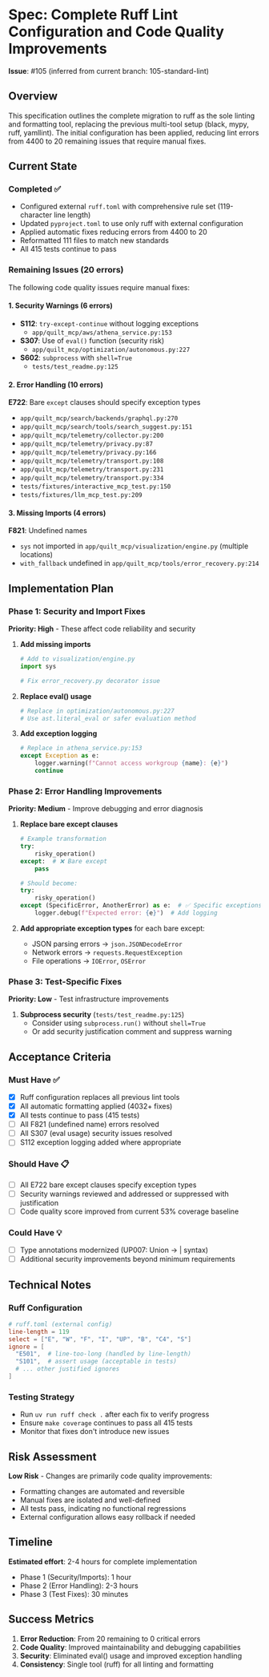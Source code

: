 # Spec: Complete Ruff Lint Configuration and Code Quality Improvements

**Issue**: #105 (inferred from current branch: 105-standard-lint)

## Overview

This specification outlines the complete migration to ruff as the sole linting and formatting tool, replacing the previous multi-tool setup (black, mypy, ruff, yamllint). The initial configuration has been applied, reducing lint errors from 4400 to 20 remaining issues that require manual fixes.

## Current State

### Completed ✅
- Configured external `ruff.toml` with comprehensive rule set (119-character line length)
- Updated `pyproject.toml` to use only ruff with external configuration
- Applied automatic fixes reducing errors from 4400 to 20
- Reformatted 111 files to match new standards
- All 415 tests continue to pass

### Remaining Issues (20 errors)

The following code quality issues require manual fixes:

#### 1. Security Warnings (6 errors)
- **S112**: `try-except-continue` without logging exceptions
  - `app/quilt_mcp/aws/athena_service.py:153`
- **S307**: Use of `eval()` function (security risk)
  - `app/quilt_mcp/optimization/autonomous.py:227`
- **S602**: `subprocess` with `shell=True`
  - `tests/test_readme.py:125`

#### 2. Error Handling (10 errors)
**E722**: Bare `except` clauses should specify exception types
- `app/quilt_mcp/search/backends/graphql.py:270`
- `app/quilt_mcp/search/tools/search_suggest.py:151`
- `app/quilt_mcp/telemetry/collector.py:200`
- `app/quilt_mcp/telemetry/privacy.py:87`
- `app/quilt_mcp/telemetry/privacy.py:166`
- `app/quilt_mcp/telemetry/transport.py:108`
- `app/quilt_mcp/telemetry/transport.py:231`
- `app/quilt_mcp/telemetry/transport.py:334`
- `tests/fixtures/interactive_mcp_test.py:150`
- `tests/fixtures/llm_mcp_test.py:209`

#### 3. Missing Imports (4 errors)
**F821**: Undefined names
- `sys` not imported in `app/quilt_mcp/visualization/engine.py` (multiple locations)
- `with_fallback` undefined in `app/quilt_mcp/tools/error_recovery.py:214`

## Implementation Plan

### Phase 1: Security and Import Fixes
**Priority: High** - These affect code reliability and security

1. **Add missing imports**
   ```python
   # Add to visualization/engine.py
   import sys
   
   # Fix error_recovery.py decorator issue
   ```

2. **Replace eval() usage**
   ```python
   # Replace in optimization/autonomous.py:227
   # Use ast.literal_eval or safer evaluation method
   ```

3. **Add exception logging**
   ```python
   # Replace in athena_service.py:153
   except Exception as e:
       logger.warning(f"Cannot access workgroup {name}: {e}")
       continue
   ```

### Phase 2: Error Handling Improvements
**Priority: Medium** - Improve debugging and error diagnosis

1. **Replace bare except clauses**
   ```python
   # Example transformation
   try:
       risky_operation()
   except:  # ❌ Bare except
       pass
   
   # Should become:
   try:
       risky_operation()
   except (SpecificError, AnotherError) as e:  # ✅ Specific exceptions
       logger.debug(f"Expected error: {e}")  # Add logging
   ```

2. **Add appropriate exception types** for each bare except:
   - JSON parsing errors → `json.JSONDecodeError`
   - Network errors → `requests.RequestException`
   - File operations → `IOError`, `OSError`

### Phase 3: Test-Specific Fixes
**Priority: Low** - Test infrastructure improvements

1. **Subprocess security** (`tests/test_readme.py:125`)
   - Consider using `subprocess.run()` without `shell=True`
   - Or add security justification comment and suppress warning

## Acceptance Criteria

### Must Have ✅
- [x] Ruff configuration replaces all previous lint tools
- [x] All automatic formatting applied (4032+ fixes)
- [x] All tests continue to pass (415 tests)
- [ ] All F821 (undefined name) errors resolved
- [ ] All S307 (eval usage) security issues resolved
- [ ] S112 exception logging added where appropriate

### Should Have 📋
- [ ] All E722 bare except clauses specify exception types
- [ ] Security warnings reviewed and addressed or suppressed with justification
- [ ] Code quality score improved from current 53% coverage baseline

### Could Have 💡
- [ ] Type annotations modernized (UP007: Union → | syntax)
- [ ] Additional security improvements beyond minimum requirements

## Technical Notes

### Ruff Configuration
```toml
# ruff.toml (external config)
line-length = 119
select = ["E", "W", "F", "I", "UP", "B", "C4", "S"]
ignore = [
  "E501",  # line-too-long (handled by line-length)
  "S101",  # assert usage (acceptable in tests)
  # ... other justified ignores
]
```

### Testing Strategy
- Run `uv run ruff check .` after each fix to verify progress
- Ensure `make coverage` continues to pass all 415 tests
- Monitor that fixes don't introduce new issues

## Risk Assessment

**Low Risk** - Changes are primarily code quality improvements:
- Formatting changes are automated and reversible
- Manual fixes are isolated and well-defined
- All tests pass, indicating no functional regressions
- External configuration allows easy rollback if needed

## Timeline

**Estimated effort**: 2-4 hours for complete implementation
- Phase 1 (Security/Imports): 1 hour
- Phase 2 (Error Handling): 2-3 hours  
- Phase 3 (Test Fixes): 30 minutes

## Success Metrics

1. **Error Reduction**: From 20 remaining to 0 critical errors
2. **Code Quality**: Improved maintainability and debugging capabilities
3. **Security**: Eliminated eval() usage and improved exception handling
4. **Consistency**: Single tool (ruff) for all linting and formatting
